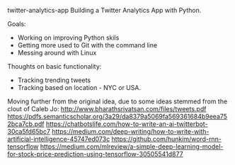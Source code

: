  twitter-analytics-app
Building a Twitter Analytics App with Python. 

Goals: 
- Working on improving Python skils
- Getting more used to Git with the command line
- Messing around with Linux

Thoughts on basic functionality:
- Tracking trending tweets
- Tracking based on location - NYC or USA. 


Moving further from the original idea, due to some ideas stemmed from the clout of Caleb Jo:
http://www.bharathsrivatsan.com/files/tweets.pdf
https://pdfs.semanticscholar.org/3a29/da8379a5069fa569361684b9eea752bca7cb.pdf
https://chatbotslife.com/how-to-write-an-ai-twitterbot-30ca5fd65bc7
https://medium.com/deep-writing/how-to-write-with-artificial-intelligence-45747ed073c
https://github.com/hunkim/word-rnn-tensorflow
https://medium.com/mlreview/a-simple-deep-learning-model-for-stock-price-prediction-using-tensorflow-30505541d877
